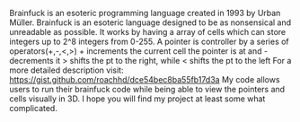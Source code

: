 Brainfuck is an esoteric programming language created in 1993 by Urban Müller.
Brainfuck is an esoteric language designed to be as nonsensical and unreadable as possible. It works by having a array of cells which can store integers up to 2^8 integers from 0-255. A pointer is controller by a series of operators(+,-,<,>)
\+ increments the current cell the pointer is at and - decrements it
\> shifts the pt to the right, while < shifts the pt to the left
For a more detailed description visit: https://gist.github.com/roachhd/dce54bec8ba55fb17d3a
My code allows users to run their brainfuck code while being able to view the pointers and cells visually in 3D.
I hope you will find my project at least some what complicated.
